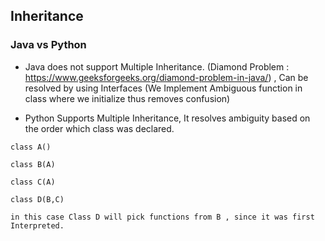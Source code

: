 ## Inheritance

### Java vs Python

- Java does not support Multiple Inheritance. (Diamond Problem : https://www.geeksforgeeks.org/diamond-problem-in-java/) , Can be resolved by using Interfaces (We Implement Ambiguous function in class where we initialize thus removes confusion)

- Python Supports Multiple Inheritance, It resolves ambiguity based on the order which class was declared.

```
class A()

class B(A)

class C(A)

class D(B,C)

in this case Class D will pick functions from B , since it was first Interpreted.

```
